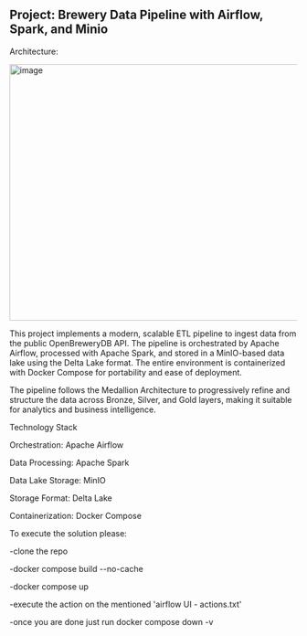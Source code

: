 ## Project: Brewery Data Pipeline with Airflow, Spark, and Minio ##

Architecture:




<img width="601" height="449" alt="image" src="https://github.com/user-attachments/assets/e9907c1f-9c1c-4b71-8f80-d4a74bbe29f9" />



This project implements a modern, scalable ETL pipeline to ingest data from the public OpenBreweryDB API. The pipeline is orchestrated by Apache Airflow, processed with Apache Spark, and stored in a MinIO-based data lake using the Delta Lake format. The entire environment is containerized with Docker Compose for portability and ease of deployment.

The pipeline follows the Medallion Architecture to progressively refine and structure the data across Bronze, Silver, and Gold layers, making it suitable for analytics and business intelligence.

Technology Stack

Orchestration: Apache Airflow

Data Processing: Apache Spark

Data Lake Storage: MinIO

Storage Format: Delta Lake

Containerization: Docker Compose

To execute the solution please:

 -clone the repo 
 
 -docker compose build --no-cache
 
 -docker compose up
 
 -execute the action on the mentioned 'airflow UI - actions.txt'
 
 -once you are done just run docker compose down -v




